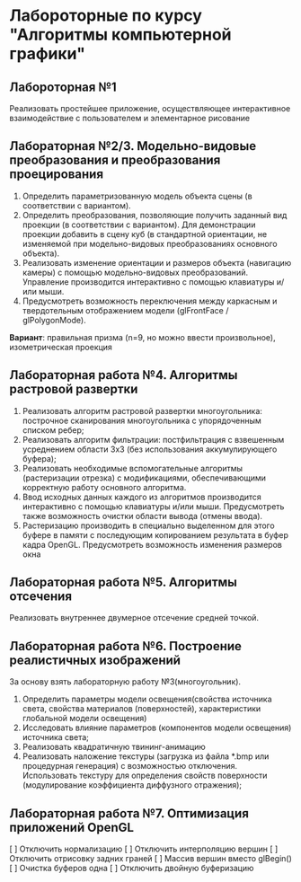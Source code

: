 # Лабороторные по курсу "Алгоритмы компьютерной графики"

## Лабороторная №1
Реализовать простейшее приложение, осуществляющее интерактивное взаимодействие с пользователем и элементарное рисование
## Лабораторная №2/3. Модельно-видовые преобразования и преобразования проецирования
1. Определить параметризованную модель объекта сцены (в соответствии с вариантом).
2. Определить преобразования, позволяющие получить заданный вид проекции (в соответствии с вариантом). Для
демонстрации проекции добавить в сцену куб (в стандартной ориентации, не изменяемой при модельно-видовых
преобразованиях основного объекта).
3. Реализовать изменение ориентации и размеров объекта (навигацию камеры) с помощью модельно-видовых
преобразований. Управление производится интерактивно с помощью клавиатуры и/или мыши.
4. Предусмотреть возможность переключения между каркасным и твердотельным отображением модели (glFrontFace /
glPolygonMode).

__Вариант__: правильная призма (n=9, но можно ввести произвольное), изометрическая проекция

## Лабораторная работа №4. Алгоритмы растровой развертки
1. Реализовать алгоритм растровой развертки многоугольника: построчное сканирования многоугольника с упорядоченным списком ребер;
2. Реализовать алгоритм фильтрации: постфильтрация с взвешенным усреднением области 3х3 (без использования
аккумулирующего буфера);
3. Реализовать необходимые вспомогательные алгоритмы (растеризации отрезка) с
модификациями, обеспечивающими корректную работу основного алгоритма.
4. Ввод исходных данных каждого из алгоритмов производится интерактивно с помощью
клавиатуры и/или мыши. Предусмотреть также возможность очистки области вывода
(отмены ввода).
5. Растеризацию производить в специально выделенном для этого буфере в памяти с
последующим копированием результата в буфер кадра OpenGL. Предусмотреть возможность
изменения размеров окна

## Лабораторная работа №5. Алгоритмы отсечения
Реализовать внутреннее двумерное отсечение средней точкой.

## Лабораторная работа №6. Построение реалистичных изображений
За основу взять лабораторную работу №3(многоугольник). 

1. Определить параметры модели освещения(свойства источника света, свойства материалов (поверхностей), характеристики
глобальной модели освещения)
2. Исследовать влияние параметров (компонентов модели освещения) источника света;
3. Реализовать квадратичную твининг-анимацию
4. Реализовать наложение текстуры (загрузка из файла *.bmp или процедурная генерация) с возможностью отключения. Использовать текстуру для определения свойств поверхности (модулирование коэффициента диффузного отражения);

## Лабораторная работа №7. Оптимизация приложений OpenGL

[ ] Отключить нормализацию
[ ] Отключить интерполяцию вершин
[ ] Отключить отрисовку задних граней
[ ] Массив вершин вместо glBegin()
[ ] Очистка буферов одна
[ ] Отключить двойную буферизацию